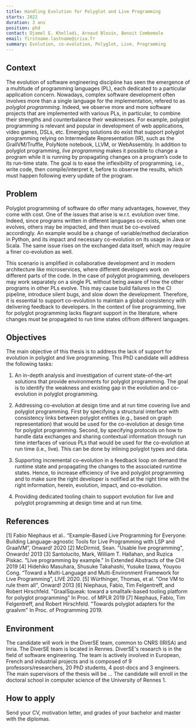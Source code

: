 ```yaml
---
title: Handling Evolution for Polyglot and Live Programming
starts: 2022
duration: 3 ans
position: phd
contact: Djamel E. Khelladi, Arnaud Blouin, Benoit Combemale
email: firstname.lastname@irisa.fr
summary: Evolution, co-evolution, Polyglot, Live, Programming
---
```


## Context

The evolution of software engineering discipline has seen the emergence of a multitude of programming languages (PL), each dedicated to a particular application concern. Nowadays, complex software development often involves more than a single language for the implementation, refered to as *polyglot programming*. Indeed, we observe more and more software projects that are implemented with various PLs, in particular, to combine their strengths and counterbalance their weaknesses.
For example, polyglot programming is relevant and popular in development of web applications, video games, DSLs, etc.
Emerging solutions do exist that support polyglot programming relying on Intermediate Representation (IR), such as the GrallVM/Truffle, PolyNote notebook, LLVM, or WebAssembly.
In addition to polyglot programming, *live programming* makes it possible to change a program while it is running by propagating changes on a program’s code to its run-time state. The goal is to ease the inflexibility of programming, i.e., write code, then compile/interpret it, before to observe the results, which must happen following every update of the program.


## Problem

Polyglot programming of software do offer many advantages, however, they come with cost. One of the issues that arise is w.r.t. evolution over time. Indeed, since programs written in different languages co-exists, when one evolves, others may be impacted, and then must be co-evolved accordingly. An example would be a change of variable/method declaration in Python, and its impact and necessary co-evolution on its usage in Java or Scala. The same issue rises on the exchanged data itself, which may require a finer co-evolution as well.

This scenario is amplified in collaborative development and in modern architecture like microservices, where different developers work on different parts of the code. In the case of polyglot programming, developers may work separately on a single PL without being aware of how the other programs in other PLs evolve. This may cause build failures in the CI pipeline, introduce silent bugs, and slow down the development.  Therefore, it is essential to support co-evolution to maintain a global consistency with delivering feedback to developers.
In the context of live programming, live for polyglot programming lacks flagrant support in the literature, where changes must be propagated to run time states of/from different languages.



## Objectives

The main objective of this thesis is to address the lack of support for evolution in polyglot and live programming. This PhD candidate will address the following tasks:

1. An in-depth analysis and investigation of current state-of-the-art solutions that provide environments for polyglot programming. The goal is to identify the weakness and existing gap in the evolution and co-evolution in polyglot programming.

2. Addressing co-evolution at design time and at run time covering live and polyglot programming. First by specifying a structural interface with consistency links between polyglot entities (e.g., based on graph representation) that would be used for the     co-evolution at design time for polyglot programming. Second, by specifying protocols on how to handle data exchanges and sharing contextual information through run time interfaces of various PLs that would be used for the co-evolution at run time (i.e., live). This can be done by inlining polyglot types and data.

3. Supporting incremental co-evolution in a feedback loop on demand the runtime state and propagating the changes to the associated runtime states. Hence, to increase efficiency of live and polyglot programming and to make sure the right developer is notified at the right time with the right information, herein, evolution, impact, and co-evolution.

4. Providing dedicated tooling chain to support evolution  for live and polyglot programming at design time and at run time.


## References

[1] Fabio Niephaus et al.. “Example-Based Live Programming for Everyone: Building Language-agnostic Tools for Live Programming with LSP and GraalVM”, Onward! 2020
[2] McDirmid, Sean. "Usable live programming", Onwards! 2013
[3] Santolucito, Mark, William T. Hallahan, and Ruzica Piskac. "Live programming by example." In Extended Abstracts of the CHI 2019
[4] Hidehiko Masuhara, Shusuke Takahashi, Yusuke Izawa, Youyou Cong. “Toward a Multi-Language and Multi-Environment Framework for Live Programming”, LIVE 2020.
[5] Würthinger, Thomas, et al. "One VM to rule them all", Onward! 2013
[6] Niephaus, Fabio, Tim Felgentreff, and Robert Hirschfeld. "GraalSqueak: toward a smalltalk-based tooling platform for polyglot programming" In Proc. of MPLR 2019
[7] Niephaus, Fabio, Tim Felgentreff, and Robert Hirschfeld. "Towards polyglot adapters for the graalvm" In Proc. of Programming 2019.

## Environment

The candidate will work in the DiverSE team, common to CNRS (IRISA) and Inria. The DiverSE team is located in Rennes. DiverSE's research is in the field of software engineering. The team is actively involved in European, French and industrial projects and is composed of 9 professors/researchers, 20 PhD students, 4 post-docs and 3 engineers. The main supervisors of the thesis will be ... The candidate will enroll in the doctoral school in computer science of the University of Rennes 1.



## How to apply

Send your CV, motivation letter, and grades of your bachelor and master with the diplomas.

